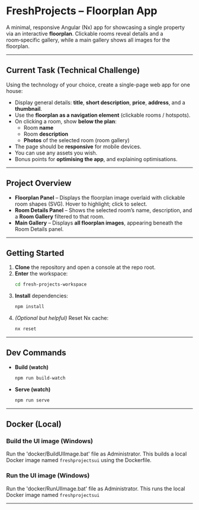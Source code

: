# FreshProjects – Floorplan App

A minimal, responsive Angular (Nx) app for showcasing a single property via an interactive **floorplan**. Clickable rooms reveal details and a room‑specific gallery, while a main gallery shows all images for the floorplan.

---

## Current Task (Technical Challenge)

Using the technology of your choice, create a single-page web app for one house:

- Display general details: **title**, **short description**, **price**, **address**, and a **thumbnail**.
- Use the **floorplan as a navigation element** (clickable rooms / hotspots).
- On clicking a room, show **below the plan**:
  - Room **name**
  - Room **description**
  - **Photos** of the selected room (room gallery)
- The page should be **responsive** for mobile devices.
- You can use any assets you wish.
- Bonus points for **optimising the app**, and explaining optimisations.

---

## Project Overview

- **Floorplan Panel** – Displays the floorplan image overlaid with clickable room shapes (SVG). Hover to highlight; click to select.
- **Room Details Panel** – Shows the selected room’s name, description, and a **Room Gallery** filtered to that room.
- **Main Gallery** – Displays **all floorplan images**, appearing beneath the Room Details panel.

---

## Getting Started

1. **Clone** the repository and open a console at the repo root.
2. **Enter** the workspace:
   ```sh
   cd fresh-projects-workspace
   ```
3. **Install** dependencies:
   ```sh
   npm install
   ```
4. *(Optional but helpful)* Reset Nx cache:
   ```sh
   nx reset
   ```

---

## Dev Commands

- **Build (watch)**
  ```sh
  npm run build-watch
  ```

- **Serve (watch)**
  ```sh
  npm run serve
  ```

---

## Docker (Local)

### Build the UI image (Windows)

Run the 'docker/BuildUIImage.bat' file as Administrator.
This builds a local Docker image named `freshprojectsui` using the Dockerfile.

### Run the UI image (Windows)

Run the 'docker/RunUIImage.bat' file as Administrator.
This runs the local Docker image named `freshprojectsui`


---